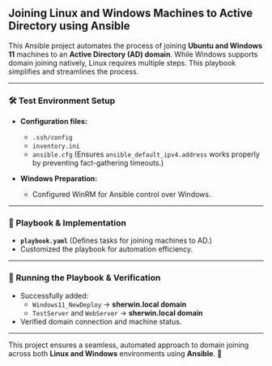 ## **Joining Linux and Windows Machines to Active Directory using Ansible**  

This Ansible project automates the process of joining **Ubuntu and Windows 11** machines to an **Active Directory (AD) domain**. While Windows supports domain joining natively, Linux requires multiple steps. This playbook simplifies and streamlines the process.  

---

### **🛠 Test Environment Setup**  
- **Configuration files:**  
  - `.ssh/config`  
  - `inventory.ini`  
  - `ansible.cfg` (Ensures `ansible_default_ipv4.address` works properly by preventing fact-gathering timeouts.)  

- **Windows Preparation:**  
  - Configured WinRM for Ansible control over Windows.  

---

### **📝 Playbook & Implementation**  
- **`playbook.yaml`** (Defines tasks for joining machines to AD.)  
- Customized the playbook for automation efficiency.  

---

### **🚀 Running the Playbook & Verification**  
- Successfully added:  
  - `Windows11_NewDeploy` → **sherwin.local domain**  
  - `TestServer` and `WebServer` → **sherwin.local domain**  
- Verified domain connection and machine status.  

---

This project ensures a seamless, automated approach to domain joining across both **Linux and Windows** environments using **Ansible**. 🚀
